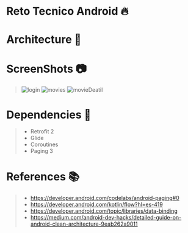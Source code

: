 # Reto Tecnico Android :fire:
>
# Architecture :onion:
>
# ScreenShots :camera:
> ![login](https://ibb.co/QrXbxPs)
> ![movies](https://ibb.co/mN4QCGR)
> ![movieDeatil](https://ibb.co/XjsqxK0)
# Dependencies :elephant:
>- Retrofit 2
>- Glide
>- Coroutines
>- Paging 3
# References :books:
>- https://developer.android.com/codelabs/android-paging#0
>- https://developer.android.com/kotlin/flow?hl=es-419
>- https://developer.android.com/topic/libraries/data-binding 
>- https://medium.com/android-dev-hacks/detailed-guide-on-android-clean-architecture-9eab262a9011
